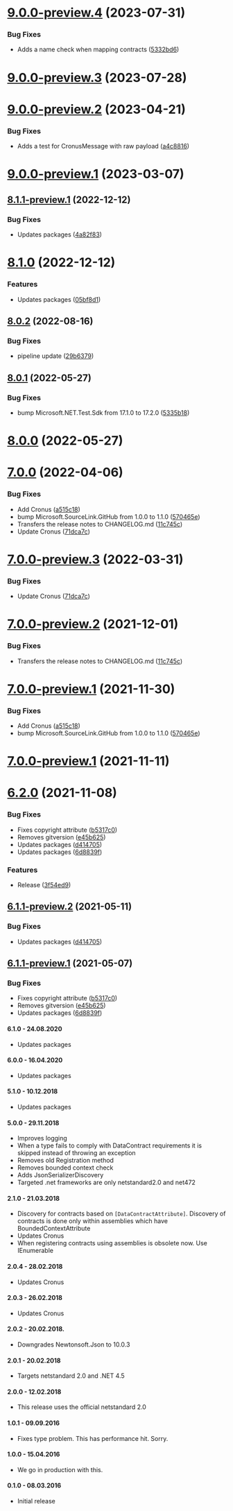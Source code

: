 # [9.0.0-preview.4](https://github.com/Elders/Cronus.Serialization.NewtonsoftJson/compare/v9.0.0-preview.3...v9.0.0-preview.4) (2023-07-31)


### Bug Fixes

* Adds a name check when mapping contracts ([5332bd6](https://github.com/Elders/Cronus.Serialization.NewtonsoftJson/commit/5332bd60cc5337e4569ee5961054324bc18eb401))

# [9.0.0-preview.3](https://github.com/Elders/Cronus.Serialization.NewtonsoftJson/compare/v9.0.0-preview.2...v9.0.0-preview.3) (2023-07-28)

# [9.0.0-preview.2](https://github.com/Elders/Cronus.Serialization.NewtonsoftJson/compare/v9.0.0-preview.1...v9.0.0-preview.2) (2023-04-21)


### Bug Fixes

* Adds a test for CronusMessage with raw payload ([a4c8816](https://github.com/Elders/Cronus.Serialization.NewtonsoftJson/commit/a4c88169970ea2c3530987c34224a91a63805e27))

# [9.0.0-preview.1](https://github.com/Elders/Cronus.Serialization.NewtonsoftJson/compare/v8.1.1-preview.1...v9.0.0-preview.1) (2023-03-07)

## [8.1.1-preview.1](https://github.com/Elders/Cronus.Serialization.NewtonsoftJson/compare/v8.1.0...v8.1.1-preview.1) (2022-12-12)


### Bug Fixes

* Updates packages ([4a82f83](https://github.com/Elders/Cronus.Serialization.NewtonsoftJson/commit/4a82f8316a2b90415b1caaffdf0601fa598b3033))

# [8.1.0](https://github.com/Elders/Cronus.Serialization.NewtonsoftJson/compare/v8.0.2...v8.1.0) (2022-12-12)


### Features

* Updates packages ([05bf8d1](https://github.com/Elders/Cronus.Serialization.NewtonsoftJson/commit/05bf8d132a60b5abe1cf42fa4ef68a892e1d1fff))

## [8.0.2](https://github.com/Elders/Cronus.Serialization.NewtonsoftJson/compare/v8.0.1...v8.0.2) (2022-08-16)


### Bug Fixes

* pipeline update ([29b6379](https://github.com/Elders/Cronus.Serialization.NewtonsoftJson/commit/29b6379c7851025ffdc4c8c817f066cb1af1beec))

## [8.0.1](https://github.com/Elders/Cronus.Serialization.NewtonsoftJson/compare/v8.0.0...v8.0.1) (2022-05-27)


### Bug Fixes

* bump Microsoft.NET.Test.Sdk from 17.1.0 to 17.2.0 ([5335b18](https://github.com/Elders/Cronus.Serialization.NewtonsoftJson/commit/5335b1885149acfd783ccfcbec72c304118fb8ba))

# [8.0.0](https://github.com/Elders/Cronus.Serialization.NewtonsoftJson/compare/v7.0.0...v8.0.0) (2022-05-27)

# [7.0.0](https://github.com/Elders/Cronus.Serialization.NewtonsoftJson/compare/v6.2.0...v7.0.0) (2022-04-06)


### Bug Fixes

* Add Cronus ([a515c18](https://github.com/Elders/Cronus.Serialization.NewtonsoftJson/commit/a515c181d74b9979f8491a416dac9965816eff16))
* bump Microsoft.SourceLink.GitHub from 1.0.0 to 1.1.0 ([570465e](https://github.com/Elders/Cronus.Serialization.NewtonsoftJson/commit/570465ea708de3ed33ff2bb561de73fba92a1246))
* Transfers the release notes to CHANGELOG.md ([11c745c](https://github.com/Elders/Cronus.Serialization.NewtonsoftJson/commit/11c745c5f7508fea6ddcd605aad960d18ee7ba63))
* Update Cronus ([71dca7c](https://github.com/Elders/Cronus.Serialization.NewtonsoftJson/commit/71dca7c753006cacb07221ca931cf0313b5fb2e0))

# [7.0.0-preview.3](https://github.com/Elders/Cronus.Serialization.NewtonsoftJson/compare/v7.0.0-preview.2...v7.0.0-preview.3) (2022-03-31)


### Bug Fixes

* Update Cronus ([71dca7c](https://github.com/Elders/Cronus.Serialization.NewtonsoftJson/commit/71dca7c753006cacb07221ca931cf0313b5fb2e0))

# [7.0.0-preview.2](https://github.com/Elders/Cronus.Serialization.NewtonsoftJson/compare/v7.0.0-preview.1...v7.0.0-preview.2) (2021-12-01)


### Bug Fixes

* Transfers the release notes to CHANGELOG.md ([11c745c](https://github.com/Elders/Cronus.Serialization.NewtonsoftJson/commit/11c745c5f7508fea6ddcd605aad960d18ee7ba63))

# [7.0.0-preview.1](https://github.com/Elders/Cronus.Serialization.NewtonsoftJson/compare/v6.2.0...v7.0.0-preview.1) (2021-11-30)


### Bug Fixes

* Add Cronus ([a515c18](https://github.com/Elders/Cronus.Serialization.NewtonsoftJson/commit/a515c181d74b9979f8491a416dac9965816eff16))
* bump Microsoft.SourceLink.GitHub from 1.0.0 to 1.1.0 ([570465e](https://github.com/Elders/Cronus.Serialization.NewtonsoftJson/commit/570465ea708de3ed33ff2bb561de73fba92a1246))

# [7.0.0-preview.1](https://github.com/Elders/Cronus.Serialization.NewtonsoftJson/compare/v6.1.1-preview.2...v7.0.0-preview.1) (2021-11-11)

# [6.2.0](https://github.com/Elders/Cronus.Serialization.NewtonsoftJson/compare/v6.1.0...v6.2.0) (2021-11-08)


### Bug Fixes

* Fixes copyright attribute ([b5317c0](https://github.com/Elders/Cronus.Serialization.NewtonsoftJson/commit/b5317c0952e520fd2c3b2b2885bbf780990aa34b))
* Removes gitversion ([e45b625](https://github.com/Elders/Cronus.Serialization.NewtonsoftJson/commit/e45b625040416b1ee0b704a89ace1e6965204a2a))
* Updates packages ([d414705](https://github.com/Elders/Cronus.Serialization.NewtonsoftJson/commit/d414705d01b5739ea5c37bbcf4246ae1ffd32836))
* Updates packages ([6d8839f](https://github.com/Elders/Cronus.Serialization.NewtonsoftJson/commit/6d8839f945e59361bf65430e696e1ae895d74a2e))


### Features

* Release ([3f54ed9](https://github.com/Elders/Cronus.Serialization.NewtonsoftJson/commit/3f54ed94a778f21bb6ded2d027afcd5ce74fba25))

## [6.1.1-preview.2](https://github.com/Elders/Cronus.Serialization.NewtonsoftJson/compare/v6.1.1-preview.1...v6.1.1-preview.2) (2021-05-11)


### Bug Fixes

* Updates packages ([d414705](https://github.com/Elders/Cronus.Serialization.NewtonsoftJson/commit/d414705d01b5739ea5c37bbcf4246ae1ffd32836))

## [6.1.1-preview.1](https://github.com/Elders/Cronus.Serialization.NewtonsoftJson/compare/v6.1.0...v6.1.1-preview.1) (2021-05-07)


### Bug Fixes

* Fixes copyright attribute ([b5317c0](https://github.com/Elders/Cronus.Serialization.NewtonsoftJson/commit/b5317c0952e520fd2c3b2b2885bbf780990aa34b))
* Removes gitversion ([e45b625](https://github.com/Elders/Cronus.Serialization.NewtonsoftJson/commit/e45b625040416b1ee0b704a89ace1e6965204a2a))
* Updates packages ([6d8839f](https://github.com/Elders/Cronus.Serialization.NewtonsoftJson/commit/6d8839f945e59361bf65430e696e1ae895d74a2e))

#### 6.1.0 - 24.08.2020
* Updates packages

#### 6.0.0 - 16.04.2020
* Updates packages

#### 5.1.0 - 10.12.2018
* Updates packages

#### 5.0.0 - 29.11.2018
* Improves logging
* When a type fails to comply with DataContract requirements it is skipped instead of throwing an exception
* Removes old Registration method
* Removes bounded context check
* Adds JsonSerializerDiscovery
* Targeted .net frameworks are only netstandard2.0 and net472

#### 2.1.0 - 21.03.2018
* Discovery for contracts based on `[DataContractAttribute]`. Discovery of contracts is done only within assemblies which have BoundedContextAttribute
* Updates Cronus
* When registering contracts using assemblies is obsolete now. Use IEnumerable<Type>

#### 2.0.4 - 28.02.2018
* Updates Cronus

#### 2.0.3 - 26.02.2018
* Updates Cronus

#### 2.0.2 - 20.02.2018.
* Downgrades Newtonsoft.Json to 10.0.3

#### 2.0.1 - 20.02.2018
* Targets netstandard 2.0 and .NET 4.5

#### 2.0.0 - 12.02.2018
* This release uses the official netstandard 2.0

#### 1.0.1 - 09.09.2016
* Fixes type problem. This has performance hit. Sorry.

#### 1.0.0 - 15.04.2016
* We go in production with this.

#### 0.1.0 - 08.03.2016
* Initial release

